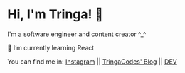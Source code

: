 # Hi, I'm Tringa! 👋

<!--![Cover image](https://github.com/tringakrasniqi/tringakrasniqi/blob/master/GITHUB%20README.png) -->

I'm a software engineer and content creator ^_^ 

 🌱 I’m currently learning React
 
You can find me in:
[Instagram](https://www.instagram.com/tringacodes/?hl=en) || 
[TringaCodes' Blog](https://tringacodes.com) ||
[DEV](https://dev.to/tringakrasniqi)


<!--
**tringakrasniqi/tringakrasniqi** is a ✨ _special_ ✨ repository because its `README.md` (this file) appears on your GitHub profile.

Here are some ideas to get you started:

- 🔭 I’m currently working on ...
- 🌱 I’m currently learning ...
- 👯 I’m looking to collaborate on ...
- 🤔 I’m looking for help with ...
- 💬 Ask me about ...
- 📫 How to reach me: ...
- 😄 Pronouns: ...
- ⚡ Fun fact: ...
-->
